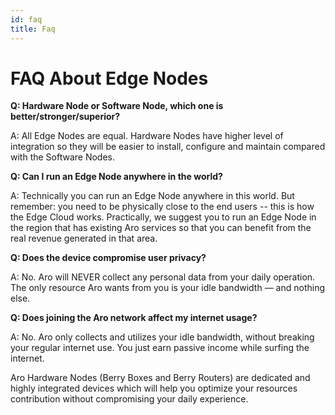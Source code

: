 ```yaml
---
id: faq
title: Faq
---
```


# FAQ About Edge Nodes

**Q: Hardware Node or Software Node, which one is better/stronger/superior?**

A: All Edge Nodes are equal. Hardware Nodes have higher level of integration so they will be easier to install, configure and maintain compared with the Software Nodes.  

**Q: Can I run an Edge Node anywhere in the world?**

A:  Technically you can run an Edge Node anywhere in this world. But remember: you need to be physically close to the end users -- this is how the Edge Cloud works. Practically, we suggest you to run an Edge Node in the region that has existing Aro services so that you can benefit from the real revenue generated in that area.  

**Q: Does the device compromise user privacy?**

A: No. Aro will NEVER collect any personal data from your daily operation. The only resource Aro wants from you is your idle bandwidth — and nothing else. 

**Q: Does joining the Aro network affect my internet usage?**

A: No. Aro only collects and utilizes your idle bandwidth, without breaking your regular internet use. You just earn passive income while surfing the internet. 

Aro Hardware Nodes (Berry Boxes and Berry Routers) are dedicated and highly integrated devices which will help you optimize your resources contribution without compromising your daily experience.
